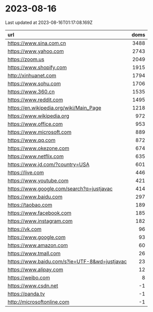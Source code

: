 # 2023-08-16

<!-- BEGIN -->
Last updated at 2023-08-16T01:17:08.169Z

url | doms
:- | -:
https://www.sina.com.cn | 3488
https://www.yahoo.com | 2743
https://zoom.us | 2049
https://www.shopify.com | 1915
http://xinhuanet.com | 1794
https://www.sohu.com | 1706
https://www.360.cn | 1535
https://www.reddit.com | 1495
https://en.wikipedia.org/wiki/Main_Page | 1218
https://www.wikipedia.org | 972
https://www.office.com | 953
https://www.microsoft.com | 889
https://www.qq.com | 872
https://www.okezone.com | 674
https://www.netflix.com | 635
https://www.jd.com/?country=USA | 601
https://live.com | 446
https://www.youtube.com | 421
https://www.google.com/search?q=justjavac | 414
https://www.baidu.com | 297
https://taobao.com | 189
https://www.facebook.com | 185
https://www.instagram.com | 182
https://vk.com | 96
https://www.google.com | 93
https://www.amazon.com | 60
https://www.tmall.com | 26
https://www.baidu.com/s?ie=UTF-8&wd=justjavac | 23
https://www.alipay.com | 12
https://weibo.com | 8
https://www.csdn.net | -1
https://panda.tv | -1
http://microsoftonline.com | -1
<!-- END -->
